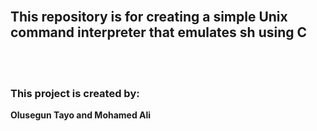 

<br/> 

## This repository is for creating a simple Unix command interpreter that emulates sh using C



<br/><br/>

### This project is created by: 
**Olusegun Tayo and Mohamed Ali**
